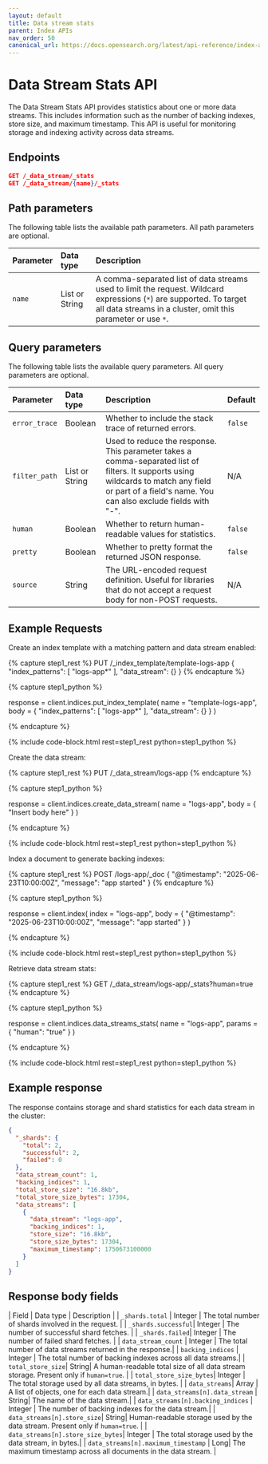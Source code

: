 ```yaml
---
layout: default
title: Data stream stats
parent: Index APIs
nav_order: 50
canonical_url: https://docs.opensearch.org/latest/api-reference/index-apis/data-stream-stats/
---
```


# Data Stream Stats API

The Data Stream Stats API provides statistics about one or more data streams. This includes information such as the number of backing indexes, store size, and maximum timestamp. This API is useful for monitoring storage and indexing activity across data streams.

## Endpoints
```json
GET /_data_stream/_stats
GET /_data_stream/{name}/_stats
```

## Path parameters

The following table lists the available path parameters. All path parameters are optional.

| Parameter | Data type | Description |
| :--- | :--- | :--- |
| `name` | List or String | A comma-separated list of data streams used to limit the request. Wildcard expressions (`*`) are supported. To target all data streams in a cluster, omit this parameter or use `*`. |

## Query parameters

The following table lists the available query parameters. All query parameters are optional.

| Parameter | Data type | Description | Default |
| :--- | :--- | :--- | :--- |
| `error_trace` | Boolean | Whether to include the stack trace of returned errors. | `false` |
| `filter_path` | List or String | Used to reduce the response. This parameter takes a comma-separated list of filters. It supports using wildcards to match any field or part of a field's name. You can also exclude fields with "-". | N/A |
| `human` | Boolean | Whether to return human-readable values for statistics. | `false` |
| `pretty` | Boolean | Whether to pretty format the returned JSON response. | `false` |
| `source` | String | The URL-encoded request definition. Useful for libraries that do not accept a request body for non-POST requests. | N/A |

## Example Requests

Create an index template with a matching pattern and data stream enabled:

<!-- spec_insert_start
component: example_code
rest: PUT /_index_template/template-logs-app
body: |
{
  "index_patterns": ["logs-app*"],
  "data_stream": {}
}
-->
{% capture step1_rest %}
PUT /_index_template/template-logs-app
{
  "index_patterns": [
    "logs-app*"
  ],
  "data_stream": {}
}
{% endcapture %}

{% capture step1_python %}


response = client.indices.put_index_template(
  name = "template-logs-app",
  body =   {
    "index_patterns": [
      "logs-app*"
    ],
    "data_stream": {}
  }
)

{% endcapture %}

{% include code-block.html
    rest=step1_rest
    python=step1_python %}
<!-- spec_insert_end -->

Create the data stream:

<!-- spec_insert_start
component: example_code
rest: PUT /_data_stream/logs-app
-->
{% capture step1_rest %}
PUT /_data_stream/logs-app
{% endcapture %}

{% capture step1_python %}


response = client.indices.create_data_stream(
  name = "logs-app",
  body = { "Insert body here" }
)

{% endcapture %}

{% include code-block.html
    rest=step1_rest
    python=step1_python %}
<!-- spec_insert_end -->

Index a document to generate backing indexes:

<!-- spec_insert_start
component: example_code
rest: POST /logs-app/_doc
body: |
{
  "@timestamp": "2025-06-23T10:00:00Z",
  "message": "app started"
}
-->
{% capture step1_rest %}
POST /logs-app/_doc
{
  "@timestamp": "2025-06-23T10:00:00Z",
  "message": "app started"
}
{% endcapture %}

{% capture step1_python %}


response = client.index(
  index = "logs-app",
  body =   {
    "@timestamp": "2025-06-23T10:00:00Z",
    "message": "app started"
  }
)

{% endcapture %}

{% include code-block.html
    rest=step1_rest
    python=step1_python %}
<!-- spec_insert_end -->


Retrieve data stream stats:

<!-- spec_insert_start
component: example_code
rest: GET /_data_stream/logs-app/_stats?human=true
-->
{% capture step1_rest %}
GET /_data_stream/logs-app/_stats?human=true
{% endcapture %}

{% capture step1_python %}


response = client.indices.data_streams_stats(
  name = "logs-app",
  params = { "human": "true" }
)

{% endcapture %}

{% include code-block.html
    rest=step1_rest
    python=step1_python %}
<!-- spec_insert_end -->

## Example response

The response contains storage and shard statistics for each data stream in the cluster:

```json
{
  "_shards": {
    "total": 2,
    "successful": 2,
    "failed": 0
  },
  "data_stream_count": 1,
  "backing_indices": 1,
  "total_store_size": "16.8kb",
  "total_store_size_bytes": 17304,
  "data_streams": [
    {
      "data_stream": "logs-app",
      "backing_indices": 1,
      "store_size": "16.8kb",
      "store_size_bytes": 17304,
      "maximum_timestamp": 1750673100000
    }
  ]
}
```

## Response body fields

| Field | Data type | Description |
| `_shards.total` | Integer | The total number of shards involved in the request. |
| `_shards.successful`| Integer | The number of successful shard fetches. |
| `_shards.failed`| Integer | The number of failed shard fetches. |
| `data_stream_count` | Integer | The total number of data streams returned in the response.|
| `backing_indices` | Integer | The total number of backing indexes across all data streams.|
| `total_store_size`| String| A human-readable total size of all data stream storage. Present only if `human=true`. |
| `total_store_size_bytes`| Integer | The total storage used by all data streams, in bytes. |
| `data_streams`| Array | A list of objects, one for each data stream.|
| `data_streams[n].data_stream` | String| The name of the data stream.|
| `data_streams[n].backing_indices` | Integer | The number of backing indexes for the data stream.|
| `data_streams[n].store_size`| String| Human-readable storage used by the data stream. Present only if `human=true`. |
| `data_streams[n].store_size_bytes`| Integer | The total storage used by the data stream, in bytes.|
| `data_streams[n].maximum_timestamp` | Long| The maximum timestamp across all documents in the data stream. |

